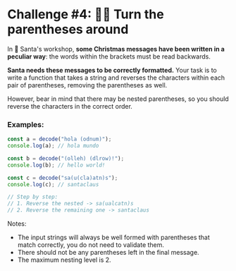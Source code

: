 # Challenge #4: 😵‍💫 Turn the parentheses around

In 🎅 Santa's workshop, **some Christmas messages have been written in a peculiar way**: the words within the brackets must be read backwards.

**Santa needs these messages to be correctly formatted.** Your task is to write a function that takes a string and reverses the characters within each pair of parentheses, removing the parentheses as well.

However, bear in mind that there may be nested parentheses, so you should reverse the characters in the correct order.

### Examples:

```javascript
const a = decode("hola (odnum)");
console.log(a); // hola mundo

const b = decode("(olleh) (dlrow)!");
console.log(b); // hello world!

const c = decode("sa(u(cla)atn)s");
console.log(c); // santaclaus

// Step by step:
// 1. Reverse the nested -> sa(ualcatn)s
// 2. Reverse the remaining one -> santaclaus
```

Notes:

- The input strings will always be well formed with parentheses that match correctly, you do not need to validate them.
- There should not be any parentheses left in the final message.
- The maximum nesting level is 2.
